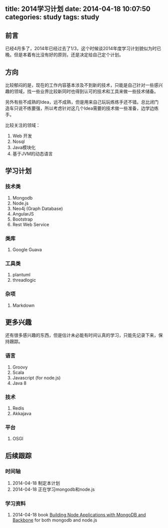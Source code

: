 title: 2014学习计划
date: 2014-04-18 10:07:50
categories: study
tags: study
---

## 前言 ##

已经4月多了，2014年已经过去了1/3，这个时候谈2014年度学习计划貌似为时已晚。但是本着有比没有好的原则，还是决定给自己定个计划。

## 方向 ##

比较郁闷的是，现在的工作内容基本涉及不到新的技术，只能是自己针对一些感兴趣的领域，找一些业界比较新同时也得到认可的技术和工具来做一些技术储备。

另外有些不成熟的Idea，远不成熟，但是用来自己玩玩练练手还不错。总比闭门造车只说不练要强，所以考虑针对这几个Idea需要的技术做一些准备，边学边练手。

比较关注的领域：

1. Web 开发
2. Nosql
3. Java模块化
4. 基于JVM的动态语言


## 学习计划 ##

### 技术类 ###

1. Mongodb
2. Node.js
3. Neo4j (Graph Database)
4. AngularJS
5. Bootstrap
6. Rest Web Service

### 类库 ###

1. Google Guava

### 工具类 ###

1. plantuml
2. threadlogic


### 杂项 ###

1. Markdown


## 更多兴趣 ##

还有很多感兴趣的东西，但是估计未必能有时间认真的学习，只能先记录下来，保持跟踪。

### 语言 ###

1. Groovy
2. Scala
3. Javascript (for node.js)
4. Java 8

### 技术 ###

1. Redis
2. Akkajava

### 平台 ###

1. OSGI

## 后续跟踪 ##

### 时间轴 ###

1. 2014-04-18 制定本计划
2. 2014-04-18 正在学习mongodb和node.js


### 学习资料 ###

1. 2014-04-18 book [Building Node Applications with MongoDB and Backbone](http://shop.oreilly.com/product/0636920026587.do) for both mongodb and node.js